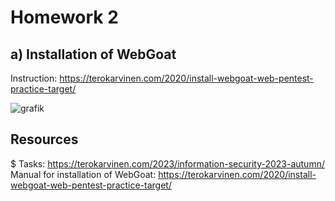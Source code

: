 # Homework 2

## a) Installation of WebGoat 

Instruction: https://terokarvinen.com/2020/install-webgoat-web-pentest-practice-target/

![grafik](https://github.com/danielginfinland/InformationSecurityCourse/assets/156656492/6a88a921-f7e0-41f5-aecf-5dfcd633fef5)


## Resources
$ Tasks: https://terokarvinen.com/2023/information-security-2023-autumn/
Manual for installation of WebGoat: https://terokarvinen.com/2020/install-webgoat-web-pentest-practice-target/

